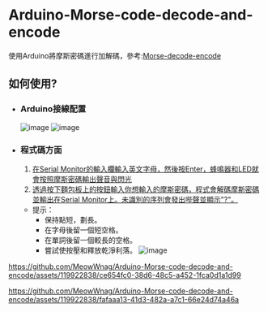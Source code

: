  # Arduino-Morse-code-decode-and-encode
使用Arduino將摩斯密碼進行加解碼，參考:[Morse-decode-encode](<https://www.tinkercad.com/things/5j9R1J0DAa9>)
## 如何使用?
* ### Arduino接線配置
  ![image](https://github.com/MeowWnag/Arduino-Morse-code-decode-and-encode/assets/119922838/a24e7ba3-05a4-4208-b9b7-a4c271881687)
  ![image](https://github.com/MeowWnag/Arduino-Morse-code-decode-and-encode/assets/119922838/ba63edcf-b494-4943-b8b7-5e93ab35944c)
* ### 程式碼方面
  1. [在Serial Monitor的輸入欄輸入英文字母，然後按Enter，蜂鳴器和LED就會按照摩斯密碼輸出聲音與閃光](<https://github.com/MeowWnag/Arduino-Morse-code-decode-and-encode/assets/119922838/db031d79-6b67-4ba0-b617-c905ba9fc719>)
  2. [透過按下麵包板上的按鈕輸入你想輸入的摩斯密碼，程式會解碼摩斯密碼並輸出在Serial Monitor上。未識別的序列會發出哔聲並顯示"?"。](<https://github.com/MeowWnag/Arduino-Morse-code-decode-and-encode/assets/119922838/51852873-ab4f-4f4b-9c68-2561f9ca08d8>)
  * 提示：
    * 保持點短，劃長。
    * 在字母後留一個短空格。
    * 在單詞後留一個較長的空格。
    * 嘗試使按壓和釋放乾淨利落。
  ![image](https://github.com/MeowWnag/Arduino-Morse-code-decode-and-encode/assets/119922838/eb417670-a2d7-4c62-aadd-bb264973aa33)


https://github.com/MeowWnag/Arduino-Morse-code-decode-and-encode/assets/119922838/ce654fc0-38d6-48c5-a452-1fca0d1a1d99  

https://github.com/MeowWnag/Arduino-Morse-code-decode-and-encode/assets/119922838/fafaaa13-41d3-482a-a7c1-66e24d74a46a 










